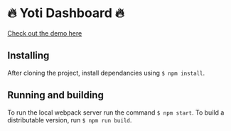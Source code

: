 # :fire: Yoti Dashboard :fire:

[Check out the demo here](https://ysdexlic.github.io/yoti)

## Installing

After cloning the project, install dependancies using `$ npm install`.

## Running and building

To run the local webpack server run the command `$ npm start`.
To build a distributable version, run `$ npm run build`.
